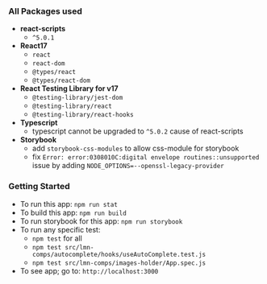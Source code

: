 ### All Packages used
* **react-scripts**
  * `^5.0.1`
* **React17** 
  * `react`
  * `react-dom`
  * `@types/react`
  * `@types/react-dom`
* **React Testing Library for v17** 
  * `@testing-library/jest-dom`
  * `@testing-library/react`
  * `@testing-library/react-hooks`
* **Typescript**
  * typescript cannot be upgraded to `^5.0.2` cause of react-scripts
* **Storybook**
  * add `storybook-css-modules` to allow css-module for storybook 
  * fix `Error: error:0308010C:digital envelope routines::unsupported` issue by adding `NODE_OPTIONS=--openssl-legacy-provider`
  

### Getting Started

* To run this app: `npm run stat`
* To build this app: `npm run build`
* To run storybook for this app: `npm run storybook`
* To run any specific test: 
  * `npm test` for all
  * `npm test src/lmn-comps/autocomplete/hooks/useAutoComplete.test.js`
  * `npm test src/lmn-comps/images-holder/App.spec.js`
* To see app; go to: `http://localhost:3000`
